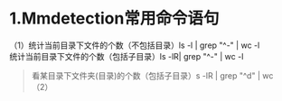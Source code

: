 # 1.Mmdetection常用命令语句
（1）统计当前目录下文件的个数（不包括目录）ls -l | grep "^-" | wc -l   <br>  统计当前目录下文件的个数（包括子目录）ls -lR| grep "^-" | wc -l    <br>
 >看某目录下文件夹(目录)的个数（包括子目录）s -lR | grep "^d" | wc<br>
（2）
